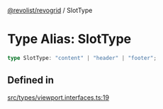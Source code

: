 [@revolist/revogrid](README.md) / SlotType

# Type Alias: SlotType

```ts
type SlotType: "content" | "header" | "footer";
```

## Defined in

[src/types/viewport.interfaces.ts:19](https://github.com/revolist/revogrid/blob/645c5b44e05a187c8aab0cf802e5a080c331a78f/src/types/viewport.interfaces.ts#L19)
